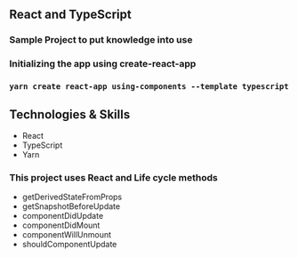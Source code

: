 ## React and TypeScript

### Sample Project to put knowledge into use

### Initializing the app using create-react-app

### `yarn create react-app using-components --template typescript`

## Technologies & Skills

- React
- TypeScript
- Yarn

### This project uses React and Life cycle methods

- getDerivedStateFromProps
- getSnapshotBeforeUpdate
- componentDidUpdate
- componentDidMount
- componentWillUnmount
- shouldComponentUpdate
